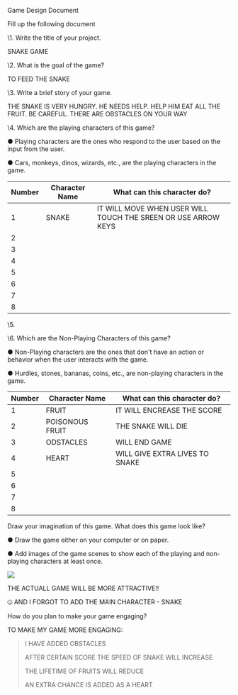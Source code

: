 Game Design Document

Fill up the following document 

 



 

 

\1.  Write the title of your project.

 SNAKE GAME



 

 

\2.  What is the goal of the game?

 TO FEED THE SNAKE



 

 

\3.  Write a brief story of your game.

 THE SNAKE IS VERY HUNGRY. HE NEEDS HELP. HELP HIM EAT ALL THE FRUIT. BE CAREFUL. THERE ARE OBSTACLES ON YOUR WAY



 



 



 


 

\4.  Which are the playing characters of this game? 

●   Playing characters are the ones who respond to the user based on the input from the user.

●   Cars, monkeys, dinos, wizards, etc., are the playing characters in the game. 

 

| Number | Character Name | What can this  character do?                                 |
| ------ | -------------- | ------------------------------------------------------------ |
| 1      | SNAKE          | IT WILL MOVE WHEN USER WILL TOUCH THE SREEN OR USE ARROW KEYS |
| 2      |                |                                                              |
| 3      |                |                                                              |
| 4      |                |                                                              |
| 5      |                |                                                              |
| 6      |                |                                                              |
| 7      |                |                                                              |
| 8      |                |                                                              |



\5.   

\6.  Which are the Non-Playing Characters of this game?

●   Non-Playing characters are the ones that don't have an action or behavior when the user interacts with the game.

●   Hurdles, stones, bananas, coins, etc., are non-playing characters in the game.  

 

| Number | Character Name  | What can this  character do?   |
| ------ | --------------- | ------------------------------ |
| 1      | FRUIT           | IT WILL ENCREASE THE SCORE     |
| 2      | POISONOUS FRUIT | THE SNAKE WILL DIE             |
| 3      | ODSTACLES       | WILL END GAME                  |
| 4      | HEART           | WILL GIVE EXTRA LIVES TO SNAKE |
| 5      |                 |                                |
| 6      |                 |                                |
| 7      |                 |                                |
| 8      |                 |                                |

 

 

Draw your imagination of this game. What does this game look like?

●   Draw the game either on your computer or on paper. 

●   Add images of the game scenes to show each of the playing and non-playing characters at least once.  

 ![](C:\Users\admin\Pictures\Capture.PNG)

THE ACTUALL GAME WILL BE MORE ATTRACTIVE!!

:zipper_mouth_face: AND I FORGOT TO ADD THE MAIN CHARACTER - SNAKE 

 

How do you plan to make your game engaging? 

TO MAKE MY GAME MORE ENGAGING:

> I HAVE ADDED OBSTACLES
>
> AFTER CERTAIN SCORE THE SPEED OF SNAKE WILL INCREASE 
>
> THE LIFETIME OF FRUITS WILL REDUCE
>
> AN EXTRA CHANCE IS ADDED AS A HEART







 